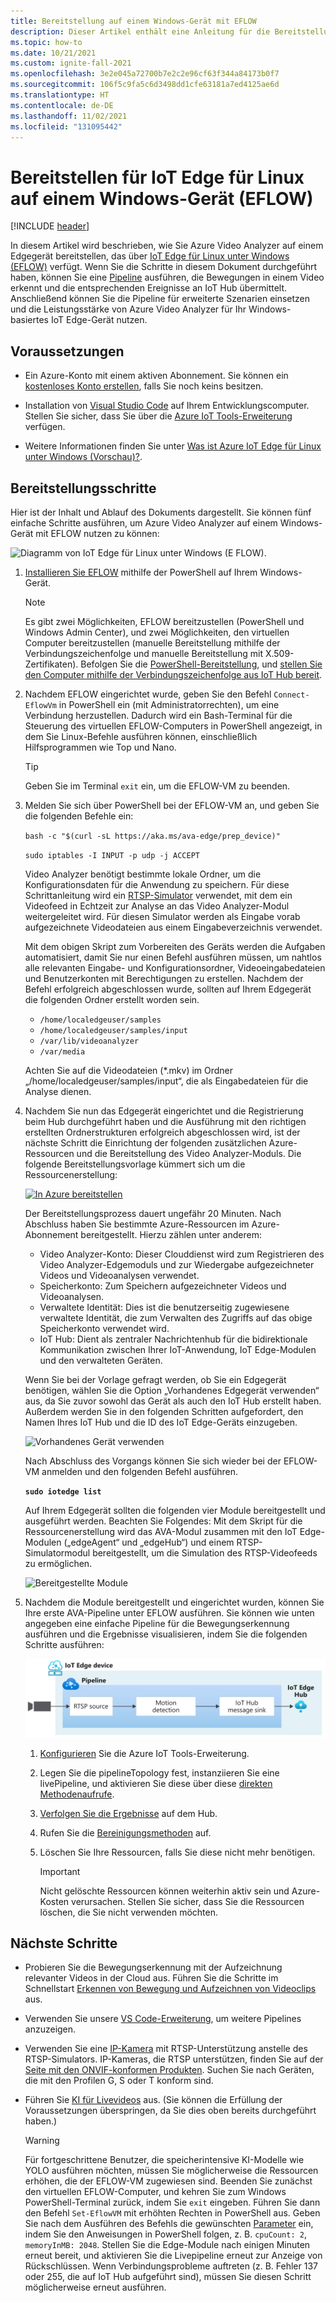 ```yaml
---
title: Bereitstellung auf einem Windows-Gerät mit EFLOW
description: Dieser Artikel enthält eine Anleitung für die Bereitstellung für IoT Edge für Linux auf einem Windows-Gerät.
ms.topic: how-to
ms.date: 10/21/2021
ms.custom: ignite-fall-2021
ms.openlocfilehash: 3e2e045a72700b7e2c2e96cf63f344a84173b0f7
ms.sourcegitcommit: 106f5c9fa5c6d3498dd1cfe63181a7ed4125ae6d
ms.translationtype: HT
ms.contentlocale: de-DE
ms.lasthandoff: 11/02/2021
ms.locfileid: "131095442"
---
```

# <a name="deploy-to-an-iot-edge-for-linux-on-windows-eflow-device"></a>Bereitstellen für IoT Edge für Linux auf einem Windows-Gerät (EFLOW)

[!INCLUDE [header](includes/edge-env.md)]

In diesem Artikel wird beschrieben, wie Sie Azure Video Analyzer auf einem Edgegerät bereitstellen, das über [IoT Edge für Linux unter Windows (EFLOW)](../../../iot-edge/iot-edge-for-linux-on-windows.md) verfügt. Wenn Sie die Schritte in diesem Dokument durchgeführt haben, können Sie eine [Pipeline](../pipeline.md) ausführen, die Bewegungen in einem Video erkennt und die entsprechenden Ereignisse an IoT Hub übermittelt. Anschließend können Sie die Pipeline für erweiterte Szenarien einsetzen und die Leistungsstärke von Azure Video Analyzer für Ihr Windows-basiertes IoT Edge-Gerät nutzen.

## <a name="prerequisites"></a>Voraussetzungen 

* Ein Azure-Konto mit einem aktiven Abonnement. Sie können ein [kostenloses Konto erstellen](https://azure.microsoft.com/free/?WT.mc_id=A261C142F), falls Sie noch keins besitzen.

* Installation von [Visual Studio Code](https://code.visualstudio.com/) auf Ihrem Entwicklungscomputer. Stellen Sie sicher, dass Sie über die [Azure IoT Tools-Erweiterung](https://marketplace.visualstudio.com/items?itemName=vsciot-vscode.azure-iot-tools) verfügen.
* Weitere Informationen finden Sie unter [Was ist Azure IoT Edge für Linux unter Windows (Vorschau)?](../../../iot-edge/iot-edge-for-linux-on-windows.md).

## <a name="deployment-steps"></a>Bereitstellungsschritte

Hier ist der Inhalt und Ablauf des Dokuments dargestellt. Sie können fünf einfache Schritte ausführen, um Azure Video Analyzer auf einem Windows-Gerät mit EFLOW nutzen zu können:

![Diagramm von IoT Edge für Linux unter Windows (E FLOW).](./media/deploy-iot-edge-linux-on-windows/eflow.png)

1. [Installieren Sie EFLOW](../../../iot-edge/how-to-install-iot-edge-on-windows.md) mithilfe der PowerShell auf Ihrem Windows-Gerät.

    > [!NOTE]
    > Es gibt zwei Möglichkeiten, EFLOW bereitzustellen (PowerShell und Windows Admin Center), und zwei Möglichkeiten, den virtuellen Computer bereitzustellen (manuelle Bereitstellung mithilfe der Verbindungszeichenfolge und manuelle Bereitstellung mit X.509-Zertifikaten). Befolgen Sie die [PowerShell-Bereitstellung](../../../iot-edge/how-to-install-iot-edge-on-windows.md#create-a-new-deployment), und [stellen Sie den Computer mithilfe der Verbindungszeichenfolge aus IoT Hub bereit](../../../iot-edge/how-to-install-iot-edge-on-windows.md#manual-provisioning-using-the-connection-string).

1. Nachdem EFLOW eingerichtet wurde, geben Sie den Befehl `Connect-EflowVm` in PowerShell ein (mit Administratorrechten), um eine Verbindung herzustellen. Dadurch wird ein Bash-Terminal für die Steuerung des virtuellen EFLOW-Computers in PowerShell angezeigt, in dem Sie Linux-Befehle ausführen können, einschließlich Hilfsprogrammen wie Top und Nano. 

    > [!TIP] 
    > Geben Sie im Terminal `exit` ein, um die EFLOW-VM zu beenden.

1. Melden Sie sich über PowerShell bei der EFLOW-VM an, und geben Sie die folgenden Befehle ein:

    `bash -c "$(curl -sL https://aka.ms/ava-edge/prep_device)"`
    
    `sudo iptables -I INPUT -p udp -j ACCEPT`

    Video Analyzer benötigt bestimmte lokale Ordner, um die Konfigurationsdaten für die Anwendung zu speichern. Für diese Schrittanleitung wird ein [RTSP-Simulator](https://github.com/Azure/video-analyzer/tree/main/edge-modules/sources/rtspsim-live555) verwendet, mit dem ein Videofeed in Echtzeit zur Analyse an das Video Analyzer-Modul weitergeleitet wird. Für diesen Simulator werden als Eingabe vorab aufgezeichnete Videodateien aus einem Eingabeverzeichnis verwendet. 

    Mit dem obigen Skript zum Vorbereiten des Geräts werden die Aufgaben automatisiert, damit Sie nur einen Befehl ausführen müssen, um nahtlos alle relevanten Eingabe- und Konfigurationsordner, Videoeingabedateien und Benutzerkonten mit Berechtigungen zu erstellen. Nachdem der Befehl erfolgreich abgeschlossen wurde, sollten auf Ihrem Edgegerät die folgenden Ordner erstellt worden sein. 

    * `/home/localedgeuser/samples`
    * `/home/localedgeuser/samples/input`
    * `/var/lib/videoanalyzer`
    * `/var/media`

    Achten Sie auf die Videodateien (*.mkv) im Ordner „/home/localedgeuser/samples/input“, die als Eingabedateien für die Analyse dienen. 
    
1. Nachdem Sie nun das Edgegerät eingerichtet und die Registrierung beim Hub durchgeführt haben und die Ausführung mit den richtigen erstellten Ordnerstrukturen erfolgreich abgeschlossen wird, ist der nächste Schritt die Einrichtung der folgenden zusätzlichen Azure-Ressourcen und die Bereitstellung des Video Analyzer-Moduls. Die folgende Bereitstellungsvorlage kümmert sich um die Ressourcenerstellung:

    [![In Azure bereitstellen](https://aka.ms/deploytoazurebutton)](https://aka.ms/ava-click-to-deploy)
    
    Der Bereitstellungsprozess dauert ungefähr 20 Minuten. Nach Abschluss haben Sie bestimmte Azure-Ressourcen im Azure-Abonnement bereitgestellt. Hierzu zählen unter anderem:

    * Video Analyzer-Konto: Dieser Clouddienst wird zum Registrieren des Video Analyzer-Edgemoduls und zur Wiedergabe aufgezeichneter Videos und Videoanalysen verwendet.
    * Speicherkonto: Zum Speichern aufgezeichneter Videos und Videoanalysen.
    * Verwaltete Identität: Dies ist die benutzerseitig zugewiesene verwaltete Identität, die zum Verwalten des Zugriffs auf das obige Speicherkonto verwendet wird.
    * IoT Hub: Dient als zentraler Nachrichtenhub für die bidirektionale Kommunikation zwischen Ihrer IoT-Anwendung, IoT Edge-Modulen und den verwalteten Geräten.

    Wenn Sie bei der Vorlage gefragt werden, ob Sie ein Edgegerät benötigen, wählen Sie die Option „Vorhandenes Edgegerät verwenden“ aus, da Sie zuvor sowohl das Gerät als auch den IoT Hub erstellt haben. Außerdem werden Sie in den folgenden Schritten aufgefordert, den Namen Ihres IoT Hub und die ID des IoT Edge-Geräts einzugeben.  
    
    ![Vorhandenes Gerät verwenden](./media/deploy-iot-edge-linux-on-windows/use-existing-device.png) 

    Nach Abschluss des Vorgangs können Sie sich wieder bei der EFLOW-VM anmelden und den folgenden Befehl ausführen.

    **`sudo iotedge list`**

    Auf Ihrem Edgegerät sollten die folgenden vier Module bereitgestellt und ausgeführt werden. Beachten Sie Folgendes: Mit dem Skript für die Ressourcenerstellung wird das AVA-Modul zusammen mit den IoT Edge-Modulen („edgeAgent“ und „edgeHub“) und einem RTSP-Simulatormodul bereitgestellt, um die Simulation des RTSP-Videofeeds zu ermöglichen.
    
    ![Bereitgestellte Module](./media/vscode-common-screenshots/avaedge-module.png)
    
1. Nachdem die Module bereitgestellt und eingerichtet wurden, können Sie Ihre erste AVA-Pipeline unter EFLOW ausführen. Sie können wie unten angegeben eine einfache Pipeline für die Bewegungserkennung ausführen und die Ergebnisse visualisieren, indem Sie die folgenden Schritte ausführen:

    ![Auf Bewegungserkennung basierter Video Analyzer](./media/get-started-detect-motion-emit-events/motion-detection.svg)

    1. [Konfigurieren](get-started-detect-motion-emit-events.md#prepare-to-monitor-the-modules) Sie die Azure IoT Tools-Erweiterung.
    1. Legen Sie die pipelineTopology fest, instanziieren Sie eine livePipeline, und aktivieren Sie diese über diese [direkten Methodenaufrufe](get-started-detect-motion-emit-events.md#use-direct-method-calls).
    1. [Verfolgen Sie die Ergebnisse](get-started-detect-motion-emit-events.md#observe-results) auf dem Hub.
    1. Rufen Sie die [Bereinigungsmethoden](get-started-detect-motion-emit-events.md#deactivate-the-live-pipeline) auf.
    1. Löschen Sie Ihre Ressourcen, falls Sie diese nicht mehr benötigen.

        > [!IMPORTANT]
        > Nicht gelöschte Ressourcen können weiterhin aktiv sein und Azure-Kosten verursachen. Stellen Sie sicher, dass Sie die Ressourcen löschen, die Sie nicht verwenden möchten.
   
## <a name="next-steps"></a>Nächste Schritte

* Probieren Sie die Bewegungserkennung mit der Aufzeichnung relevanter Videos in der Cloud aus. Führen Sie die Schritte im Schnellstart [Erkennen von Bewegung und Aufzeichnen von Videoclips](detect-motion-record-video-edge-devices.md) aus.
* Verwenden Sie unsere [VS Code-Erweiterung](https://marketplace.visualstudio.com/items?itemName=ms-azuretools.live-video-analytics-edge), um weitere Pipelines anzuzeigen.
* Verwenden Sie eine [IP-Kamera](https://en.wikipedia.org/wiki/IP_camera) mit RTSP-Unterstützung anstelle des RTSP-Simulators. IP-Kameras, die RTSP unterstützen, finden Sie auf der [Seite mit den ONVIF-konformen Produkten](https://www.onvif.org/conformant-products/). Suchen Sie nach Geräten, die mit den Profilen G, S oder T konform sind.
* Führen Sie [KI für Livevideos](analyze-live-video-use-your-model-http.md#overview) aus. (Sie können die Erfüllung der Voraussetzungen überspringen, da Sie dies oben bereits durchgeführt haben.)

    > [!WARNING] 
    > Für fortgeschrittene Benutzer, die speicherintensive KI-Modelle wie YOLO ausführen möchten, müssen Sie möglicherweise die Ressourcen erhöhen, die der EFLOW-VM zugewiesen sind. Beenden Sie zunächst den virtuellen EFLOW-Computer, und kehren Sie zum Windows PowerShell-Terminal zurück, indem Sie `exit` eingeben. Führen Sie dann den Befehl `Set-EflowVM` mit erhöhten Rechten in PowerShell aus. Geben Sie nach dem Ausführen des Befehls die gewünschten [Parameter](../../../iot-edge/reference-iot-edge-for-linux-on-windows-functions.md#set-eflowvm) ein, indem Sie den Anweisungen in PowerShell folgen, z. B. `cpuCount: 2`, `memoryInMB: 2048`. Stellen Sie die Edge-Module nach einigen Minuten erneut bereit, und aktivieren Sie die Livepipeline erneut zur Anzeige von Rückschlüssen. Wenn Verbindungsprobleme auftreten (z. B. Fehler 137 oder 255, die auf IoT Hub aufgeführt sind), müssen Sie diesen Schritt möglicherweise erneut ausführen. 
